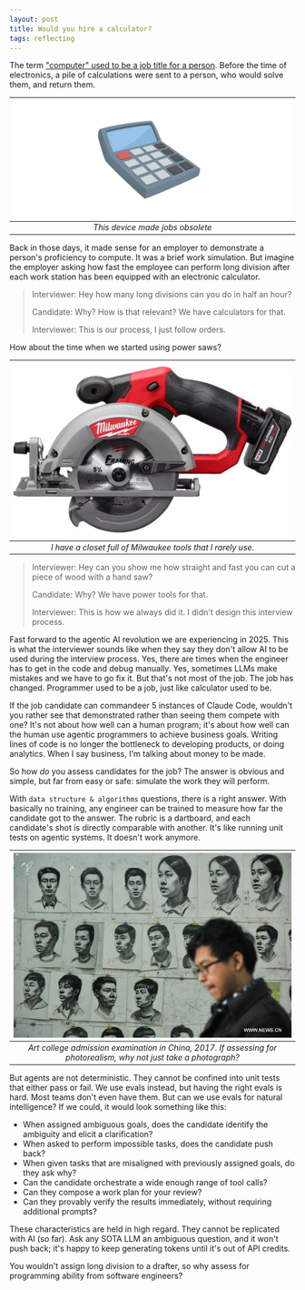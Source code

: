 ```yaml
---
layout: post
title: Would you hire a calculator?
tags: reflecting
---
```


The term ["computer" used to be a job title for a person](https://en.wikipedia.org/wiki/Computer_(occupation)). Before the time of electronics, a pile of calculations were sent to a person, who would solve them, and return them. 

| ![calculator](/assets/calculator.png) |
|:--:|
| _This device made jobs obsolete_ |

Back in those days, it made sense for an employer to demonstrate a person's proficiency to compute. It was a brief work simulation. But imagine the employer asking how fast the employee can perform long division after each work station has been equipped with an electronic calculator. 

> Interviewer: Hey how many long divisions can you do in half an hour?
>
> Candidate: Why? How is that relevant? We have calculators for that.
> 
> Interviewer: This is our process, I just follow orders.

How about the time when we started using power saws?

| ![circular-saw](/assets/circular-saw.webp) |
|:--:|
| _I have a closet full of Milwaukee tools that I rarely use._ |

> Interviewer: Hey can you show me how straight and fast you can cut a piece of wood with a hand saw?
>
> Candidate: Why? We have power tools for that.
> 
> Interviewer: This is how we always did it. I didn't design this interview process.

Fast forward to the agentic AI revolution we are experiencing in 2025. This is what the interviewer sounds like when they say they don't allow AI to be used during the interview process. Yes, there are times when the engineer has to get in the code and debug manually. Yes, sometimes LLMs make mistakes and we have to go fix it. But that's not most of the job. The job has changed. Programmer used to be a job, just like calculator used to be. 

If the job candidate can commandeer 5 instances of Claude Code, wouldn't you rather see that demonstrated rather than seeing them compete with one? It's not about how well can a human program; it's about how well can the human use agentic programmers to achieve business goals. Writing lines of code is no longer the bottleneck to developing products, or doing analytics. When I say business, I'm talking about money to be made. 

So how _do_ you assess candidates for the job? The answer is obvious and simple, but far from easy or safe: simulate the work they will perform.

With `data structure & algorithms` questions, there is a right answer. With basically no training, any engineer can be trained to measure how far the candidate got to the answer. The rubric is a dartboard, and each candidate's shot is directly comparable with another. It's like running unit tests on agentic systems. It doesn't work anymore.

| ![art-school-admission](/assets/art-school-admission.jpg) |
|:--:|
| _Art college admission examination in China, 2017. If assessing for photorealism, why not just take a photograph?_ |

But agents are not deterministic. They cannot be confined into unit tests that either pass or fail. We use evals instead, but having the right evals is hard. Most teams don't even have them. But can we use evals for natural intelligence? If we could, it would look something like this:

- When assigned ambiguous goals, does the candidate identify the ambiguity and elicit a clarification?
- When asked to perform impossible tasks, does the candidate push back?
- When given tasks that are misaligned with previously assigned goals, do they ask why?
- Can the candidate orchestrate a wide enough range of tool calls?
- Can they compose a work plan for your review?
- Can they provably verify the results immediately, without requiring additional prompts?

These characteristics are held in high regard. They cannot be replicated with AI (so far). Ask any SOTA LLM an ambiguous question, and it won't push back; it's happy to keep generating tokens until it's out of API credits. 

You wouldn't assign long division to a drafter, so why assess for programming ability from software engineers?